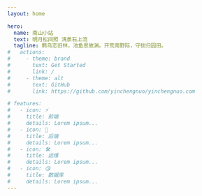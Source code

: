 ```yaml
---
layout: home

hero:
  name: 南山小站
  text: 明月松间照 清泉石上流
  tagline: 羁鸟恋旧林，池鱼思故渊。开荒南野际，守拙归园田。
#   actions:
#     - theme: brand
#       text: Get Started
#       link: /
#     - theme: alt
#       text: GitHub
#       link: https://github.com/yinchengnuo/yinchengnuo.com

# features:
#   - icon: ⚡️
#     title: 前端
#     details: Lorem ipsum...
#   - icon: 🖖
#     title: 后端
#     details: Lorem ipsum...
#   - icon: 🛠️
#     title: 运维
#     details: Lorem ipsum...
#   - icon: 😘
#     title: 数据库
#     details: Lorem ipsum...
---
```


<!-- <script setup>
import { useData } from 'vitepress'

const { page } = useData()
</script>

  <h1 class="test" style="background: red">123123</h1>

  -->
  <!-- <iframe src="https://xcdn.php.cn/js/html5/HTML5+Canvas%E7%BB%98%E5%88%B6%E6%BC%82%E4%BA%AE%E7%9A%84%E8%9D%B4%E8%9D%B6%E9%A3%9E%E8%88%9E%E5%8A%A8%E7%94%BB%E7%89%B9%E6%95%88/index.html?sign=8055b3e0c41ecfb695a5b14ad16dfc01&timestamp=1658364514" frameborder="0" style="position: fixed; top: 0; left: 0; width: 100vw; height: 100vh; z-index: 0;" />  -->

